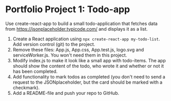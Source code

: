 # Portfolio Project 1: Todo-app
Use create-react-app to build a small todo-application that fetches data from https://jsonplaceholder.typicode.com/ and displays it as a list. 

1. Create a React application using `npx create-react-app my-todo-list`. Add version control (git) to the project. 
2. Remove these files: App.js, App.css, App.test.js, logo.svg and serviceWorker.js. You won't need them in this project.
3. Modify index.js to make it look like a small app with todo-items. The app should show the content of the todo, who wrote it and whether or not it has been completed.
4. Add functionality to mark todos as completed (you don't need to send a request to the JSONplaceholder, but the card should be marked with a checkmark).
5. Add a README-file and push your repo to GitHub.